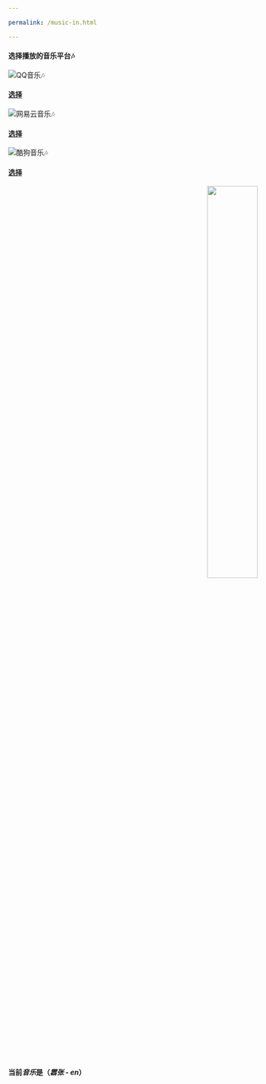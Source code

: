 ```yaml
---

permalink: /music-in.html

---
```


#### 选择播放的音乐平台🎶
![QQ音乐🎶](https://y.gtimg.cn/music/photo_new/T001R300x300M000000xVBxt1xgiyW.jpg?max_age=2592000)
#### [选择](/qqmusic.html)

![网易云音乐🎶](https://tse1-mm.cn.bing.net/th/id/OIP.ndc1TIqHhuwtwLqEg7TR2QHaFh?pid=Api&dpr=1.94)
#### [选择](/music163.html)

![酷狗音乐🎶](http://www.lgstatic.com/thumbnail_300x300/image1/M00/10/CD/Cgo8PFT_tOuASrGXAABorM2MQ0I898.png)
#### [选择](/kgmusic.html)

<div align=right><img src="https://note.youdao.com/yws/api/personal/file/WEB69c60d6bb103f646c40262f8cd4cfacd?method=download&shareKey=f388eda8c2b819be50fc9298fd6a8903&inline=true" width="45%" "></div>

#### 当前*音乐*是（*嚣张 - en*）
